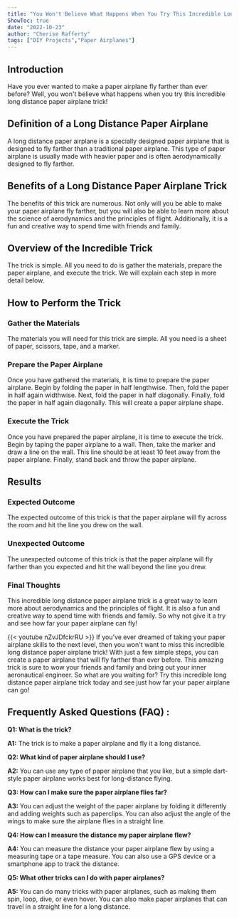 ```yaml
---
title: "You Won't Believe What Happens When You Try This Incredible Long Distance Paper Airplane Trick!"
ShowToc: true 
date: "2022-10-23"
author: "Cherise Rafferty" 
tags: ["DIY Projects","Paper Airplanes"]
---
```

## Introduction

Have you ever wanted to make a paper airplane fly farther than ever before? Well, you won't believe what happens when you try this incredible long distance paper airplane trick!

## Definition of a Long Distance Paper Airplane

A long distance paper airplane is a specially designed paper airplane that is designed to fly farther than a traditional paper airplane. This type of paper airplane is usually made with heavier paper and is often aerodynamically designed to fly farther.

## Benefits of a Long Distance Paper Airplane Trick

The benefits of this trick are numerous. Not only will you be able to make your paper airplane fly farther, but you will also be able to learn more about the science of aerodynamics and the principles of flight. Additionally, it is a fun and creative way to spend time with friends and family.

## Overview of the Incredible Trick

The trick is simple. All you need to do is gather the materials, prepare the paper airplane, and execute the trick. We will explain each step in more detail below.

## How to Perform the Trick

### Gather the Materials

The materials you will need for this trick are simple. All you need is a sheet of paper, scissors, tape, and a marker.

### Prepare the Paper Airplane

Once you have gathered the materials, it is time to prepare the paper airplane. Begin by folding the paper in half lengthwise. Then, fold the paper in half again widthwise. Next, fold the paper in half diagonally. Finally, fold the paper in half again diagonally. This will create a paper airplane shape.

### Execute the Trick

Once you have prepared the paper airplane, it is time to execute the trick. Begin by taping the paper airplane to a wall. Then, take the marker and draw a line on the wall. This line should be at least 10 feet away from the paper airplane. Finally, stand back and throw the paper airplane.

## Results

### Expected Outcome

The expected outcome of this trick is that the paper airplane will fly across the room and hit the line you drew on the wall.

### Unexpected Outcome

The unexpected outcome of this trick is that the paper airplane will fly farther than you expected and hit the wall beyond the line you drew.

### Final Thoughts

This incredible long distance paper airplane trick is a great way to learn more about aerodynamics and the principles of flight. It is also a fun and creative way to spend time with friends and family. So why not give it a try and see how far your paper airplane can fly!

{{< youtube nZvJDfckrRU >}} 
If you've ever dreamed of taking your paper airplane skills to the next level, then you won't want to miss this incredible long distance paper airplane trick! With just a few simple steps, you can create a paper airplane that will fly farther than ever before. This amazing trick is sure to wow your friends and family and bring out your inner aeronautical engineer. So what are you waiting for? Try this incredible long distance paper airplane trick today and see just how far your paper airplane can go!

## Frequently Asked Questions (FAQ) :
**Q1: What is the trick?**

**A1:** The trick is to make a paper airplane and fly it a long distance. 

**Q2: What kind of paper airplane should I use?**

**A2:** You can use any type of paper airplane that you like, but a simple dart-style paper airplane works best for long-distance flying. 

**Q3: How can I make sure the paper airplane flies far?**

**A3:** You can adjust the weight of the paper airplane by folding it differently and adding weights such as paperclips. You can also adjust the angle of the wings to make sure the airplane flies in a straight line. 

**Q4: How can I measure the distance my paper airplane flew?**

**A4:** You can measure the distance your paper airplane flew by using a measuring tape or a tape measure. You can also use a GPS device or a smartphone app to track the distance. 

**Q5: What other tricks can I do with paper airplanes?**

**A5:** You can do many tricks with paper airplanes, such as making them spin, loop, dive, or even hover. You can also make paper airplanes that can travel in a straight line for a long distance.





